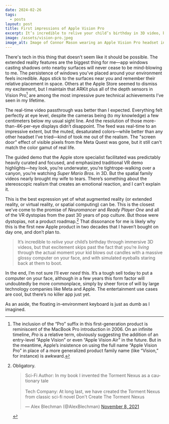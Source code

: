 ```yaml
---
date: 2024-02-26
tags:
  - posts
layout: post
title: First impressions of Apple Vision Pro
excerpt: It’s incredible to relive your child’s birthday in 3D video, but that glosses over the fact you’re living the actual moment with a computer on your face.
image: /assets/vision-pro.jpeg
image_alt: Image of Connor Mason wearing an Apple Vision Pro headset in an Apple Store, talking with his hands.
---
```

There's tech in this thing that doesn’t seem like it should be possible. The extended reality features are the biggest thing for me—app windows casting shadows onto nearby surfaces will never cease to be mind-blowing to me. The persistence of windows you’ve placed around your environment feels incredible. Apps stick to the surfaces near you and remember their relative placement in space. Others at the Apple Store seemed to dismiss my excitement, but I maintain that ARKit plus all of the depth sensors in Vision Pro[^1] are among the most impressive pure technical achievements I’ve seen in my lifetime. 

The real-time video passthrough was better than I expected. Everything felt perfectly at eye level, despite the cameras being (to my knowledge) a few centimeters below my usual sight line. And the resolution of those more-than-4K-per-eye displays didn’t disappoint. The feed was real-time to an impressive extent, but the muted, desaturated colors—while better than any other headset I’ve tried—kind of took me out of the realism. The "screen door" effect of visible pixels from the Meta Quest was gone, but it still can't match the color gamut of real life.

The guided demo that the Apple store specialist facilitated was predictably heavily curated and focused, and emphasized traditional VR demo highlights—hey look, you’re underwater, you’re tightrope-walking over a canyon, you’re watching *Super Mario Bros.* in 3D. But the spatial family videos nearly brought my wife to tears. There’s something about the stereoscopic realism that creates an emotional reaction, and I can’t explain it. 

This is the best expression yet of what augmented reality (or extended reality, or virtual reality, or spatial computing) can be. This is the closest we’ve come to the promise of *Neuromancer* and *Ready Player One* and all of the VR dystopias from the past 30 years of pop culture. But those were dystopias, not a product roadmap.[^2] That dissonance for me is likely why this is the first new Apple product in two decades that I haven’t bought on day one, and don’t plan to. 

> It’s incredible to *relive* your child’s birthday through immersive 3D videos, but that excitement skips past the fact that you’re *living* through the actual moment your kid blows out candles with a massive glossy computer on your face, and with simulated eyeballs staring back at them to boot. 

In the end, I’m not sure I’ll ever *need* this. It’s a tough sell today to put a computer on your face, although in a few years this form factor will undoubtedly be more commonplace, simply by sheer force of will by large technology companies like Meta and Apple. The entertainment use cases are cool, but there’s no killer app just yet. 

As an aside, the floating in-environment keyboard is just as dumb as I imagined. 

[^1]: The inclusion of the “Pro” suffix in this first-generation product is reminiscent of the MacBook Pro introduction in 2006. On an infinite timeline, *Pro* is a relative term, obviously suggesting the addition of an entry-level “Apple Vision” or even “Apple Vision Air” in the future. But in the meantime, Apple’s insistence on using the full name “Apple Vision Pro” in place of a more generalized product family name (like “Vision,” for instance) is awkward. 
[^2]: <div><p>Obligatory.</p><blockquote class="twitter-tweet"><p lang="en" dir="ltr">Sci-Fi Author: In my book I invented the Torment Nexus as a cautionary tale<br><br>Tech Company: At long last, we have created the Torment Nexus from classic sci-fi novel Don&#39;t Create The Torment Nexus</p>&mdash; Alex Blechman (@AlexBlechman) <a href="https://twitter.com/AlexBlechman/status/1457842724128833538?ref_src=twsrc%5Etfw">November 8, 2021</a></blockquote> <script async src="https://platform.twitter.com/widgets.js" charset="utf-8"></script></div>